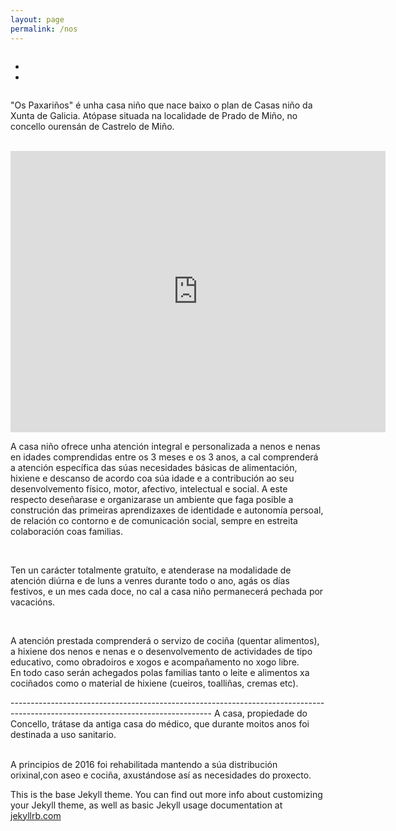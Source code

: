 ```yaml
---
layout: page
permalink: /nos
---
```

<div class="row">
         <div class="offset-by-four four columns contacto">
             <ul>
                 <li>
                     <a class="email" href="mailto:{{site.email}}">
                         <i class="fa fa-envelope fa-4x" aria-hidden="true"></i>
                     </a>
                 </li>
                 <li>
                     <a class="email" href="mailto:{{site.email}}">
                         <i class="fa fa-phone-square fa-4x" aria-hidden="true"></i>
                     </a>
                 </li>
             </ul>
         </div>
     </div>

<p>
   "Os Paxariños" é unha casa niño que nace baixo o plan de Casas niño da Xunta de Galicia. Atópase situada na
   localidade de Prado de Miño, no concello ourensán de Castrelo de Miño.
</p>

<br>

<iframe src="https://www.google.com/maps/embed?pb=!1m18!1m12!1m3!1d1474.973949667828!2d-8.057107192752396!3d42.322309996102405!2m3!1f0!2f0!3f0!3m2!1i1024!2i768!4f13.1!3m3!1m2!1s0xd2ff4235d0a8277%3A0x7c44e3314e0c11a0!2sLugar+Prado%2C+11%2C+32430%2C+Ourense!5e0!3m2!1ses!2ses!4v1489060676934" width="600" height="450" frameborder="0" style="border:0" allowfullscreen></iframe>

<br>

<p>
    A casa niño ofrece unha atención integral e personalizada a nenos e nenas en idades comprendidas entre os 3 meses
    e os 3 anos, a cal comprenderá a atención específica das súas necesidades básicas de alimentación, hixiene e descanso
    de acordo coa súa idade e a contribución ao seu desenvolvemento físico, motor, afectivo, intelectual e social. A este
    respecto deseñarase e organizarase un ambiente que faga posible a construción das primeiras aprendizaxes de identidade
    e autonomía persoal, de relación co contorno e de comunicación social, sempre en estreita colaboración coas familias.
</p>

<br>

<p>
    Ten un carácter totalmente gratuíto, e atenderase na modalidade de atención diúrna e de luns a venres durante todo o
    ano, agás os días festivos, e un mes cada doce, no cal a casa niño permanecerá pechada por vacacións.
</p>

<br>

<p>
    A atención prestada comprenderá o servizo de cociña (quentar alimentos), a hixiene dos nenos e nenas e o
    desenvolvemento de actividades de tipo educativo, como obradoiros e xogos e acompañamento no xogo libre.<br> En todo
    caso serán achegados polas familias tanto o leite e alimentos xa cociñados como o material de hixiene (cueiros,
    toalliñas, cremas etc).
</p>
--------------------------------------------------------------------------------------------------------------------------------
A casa, propiedade do Concello, trátase da antiga casa do médico, que durante moitos anos foi destinada a uso sanitario.<br><br>

A principios de 2016 foi rehabilitada mantendo a súa distribución orixinal,con aseo e cociña, axustándose así as necesidades do proxecto.










This is the base Jekyll theme. You can find out more info about customizing your Jekyll theme, as well as basic Jekyll usage documentation at [jekyllrb.com](http://jekyllrb.com/)